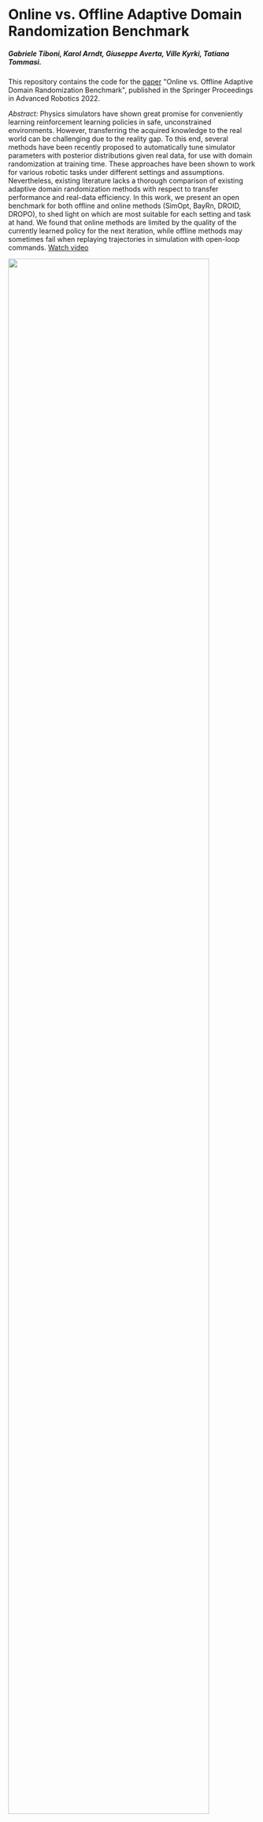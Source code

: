 # Online vs. Offline Adaptive Domain Randomization Benchmark
##### Gabriele Tiboni, Karol Arndt, Giuseppe Averta, Ville Kyrki, Tatiana Tommasi.

This repository contains the code for the [paper](https://arxiv.org/abs/2206.14661) "Online vs. Offline Adaptive Domain Randomization Benchmark", published in the Springer Proceedings in Advanced Robotics 2022.

*Abstract:* Physics simulators have shown great promise for conveniently learning reinforcement learning policies in safe, unconstrained environments. However, transferring the acquired knowledge to the real world can be challenging due to the reality gap. To this end, several methods have been recently proposed to automatically tune simulator parameters with posterior distributions given real data, for use with domain randomization at training time. These approaches have been shown to work for various robotic tasks under different settings and assumptions. Nevertheless, existing literature lacks a thorough comparison of existing adaptive domain randomization methods with respect to transfer performance and real-data efficiency. In this work, we present an open benchmark for both offline and online methods (SimOpt, BayRn, DROID, DROPO), to shed light on which are most suitable for each setting and task at hand. We found that online methods are limited by the quality of the currently learned policy for the next iteration, while offline methods may sometimes fail when replaying trajectories in simulation with open-loop commands. [Watch video](https://gabrieletiboni.github.io/adr-benchmark/)

<img src="https://www.gabrieletiboni.com/assets/online_vs_offline_adr_compact.png" style="width: 90%; max-width: 900px;" />

Our release is **under construction**, you can track its progress below:

- [ ] MuJoCo Environments
- [ ] Methods
- [ ] Target Trajectory Data



## Cite us
If you use this repository, please consider citing
```
@InProceedings{tiboniadrbenchmark,
    author="Tiboni, Gabriele and Arndt, Karol and Averta, Giuseppe and Kyrki, Ville and Tommasi, Tatiana",
    editor="Borja, Pablo and Della Santina, Cosimo and Peternel, Luka and Torta, Elena",
    title="Online vs. Offline Adaptive Domain Randomization Benchmark",
    booktitle="Human-Friendly Robotics 2022",
    year="2023",
    publisher="Springer International Publishing",
    address="Cham",
    pages="158--173",
    isbn="978-3-031-22731-8"
}
```
